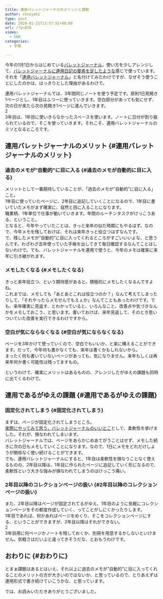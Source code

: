 ```yaml
---
title: 連用バレットジャーナルのメリットと課題
author: choiyaki
type: post
date: 2020-01-21T13:57:52+00:00
url: /?p=850
views:
  - 500
categories:
  - 手帳

---
```

今年の1月1日からはじめている[バレットジャーナル][1]。使い方を少しアレンジして、[バレットジャーナルに連用日記の要素を足したような][2]感じで使っています。それを「[連用バレットジャーナル][3]」と名付けてみたわけですが、なぜそう使うことにしたのかは、はっきりとした理由があるわけで。

連用バレットジャーナルでは、3年間同じノートを使う予定です。原則1日見開き1ページとし、1年目はふつーに使っていきます。空白部分があっても気にせず、次の日が来たら次の見開き1ページに進んでいきます。  
2  
3年目は、1年目に使いきらなかったスペースを使います。ノートに日付が割り振られているので、そこを使っていきます。それこそ、連用バレットジャーナルのミソとなるところです。

## 連用バレットジャーナルのメリット {#連用バレットジャーナルのメリット}

### 過去のメモが&#8221;自動的&#8221;に目に入る {#過去のメモが自動的に目に入る}

メリットとして一番期待していることが、「過去のメモが&#8221;自動的&#8221;に目に入る」こと。  
1年目に使っていたページに、2年目に追記していくことになるので、1年目に書いていたメモがまず確実に、自然と目に入ることになります。  
職業柄、1年単位で仕事が動いていきます。年間のルーチンタスクがけっこうある、ということ。  
となると、今年やっていたことは、きっと来年の似た時期にもやるはず。なので、今年メモを残しておけば、それは来年きっと役立つはずなんです。  
で、残したメモが&#8221;自動的&#8221;に目に入ってくれるところがすごいいいよな、と思うんです。わざわざ去年使っていた手帳を出してきて毎日確認するなんてことはしないわけで。でも、バレットジャーナルを連用で使うと、今年のメモは確実に来年に引き継がれます。

### メモしたくなる {#メモしたくなる}

きっと来年役立つ、という期待感があると、積極的にメモしたくなるんですよね。  
これまでは、メモしても「あとあとこれは役立つのか？」なんて考えてしまったりして、「それやったらメモせんでもえぇか」なんてこともあったわけです。でも、来年確実に見返す、とわかっていると、いろんなこと、改善点や気づきなんかをメモしておこう、と思います。書いておけば、来年見返して、そのとき思いついていた改善を実行できるわけですから。

### 空白が気にならなくなる {#空白が気にならなくなる}

ページを3年かけて使っていくので、空白でもいいか、と楽に構えることができます。だって、今年何も書かなくても、来年は書くかもしれないから。  
まったく何も書いていないページがあっても、気になりません。来年もしくは再来年何か書く可能性は残ってますもの。

というわけで、確実にメリットはあるものの、アレンジしたがゆえの課題も同時に出てくるわけで。

## 連用であるがゆえの課題 {#連用であるがゆえの課題}

### 固定化されてしまう {#固定化されてしまう}

まずは、ページが固定化されてしまうところ。  
[実際にやってみて思う、バレットジャーナルのいいとこ][4]として、柔軟性を挙げました。それが、損なわれてしまいます。  
バレットジャーナルでは、ページをあらかじめあてがうことはせず、メモした続きに次の日もメモしていくことになります。なので、1日にメモをどれだけしようが関係なく使い続けることができます。  
でも、連用バレットジャーナルにすると、1年目は柔軟性を損なうことなく使えるものの、2年目以降は、1年目に作られたページに追記していく形になるので、柔軟性という大きな強みが損なわれてしまうのはけっこう痛い。

### 2年目以降のコレクションページの扱い {#2年目以降のコレクションページの扱い}

また、2年目以降はページが固定されてるがゆえ、1年目のように気軽にコレクションページをその都度作成していく、ってことがしにくかったりします。  
1年目であれば、何かあればページをめくり、そこをコレクションページにする、ということができますが、2年目以降はそれができない。  
2  
3年目用に何ページかノートを残しておくか、別冊を用意するかしないといけません。気軽さはだいぶと違ってきそうだな、とおもうわけです。

## おわりに {#おわりに}

とまぁ課題はあるとはいえ、それ以上に過去のメモが&#8221;自動的&#8221;に目に入ってくれることのメリットの方が大きいのではないか、と思っているので、とりあえずは連用形式で書き続けていこうかな、と思っています。

では、お読みいただきありがとうございました。

 [1]: https://scrapbox.io/choiyaki-hondana/%E3%83%90%E3%83%AC%E3%83%83%E3%83%88%E3%82%B8%E3%83%A3%E3%83%BC%E3%83%8A%E3%83%AB
 [2]: https://choiyaki.com/?p=833
 [3]: https://scrapbox.io/choiyaki-hondana/%E9%80%A3%E7%94%A8%E3%83%90%E3%83%AC%E3%83%83%E3%83%88%E3%82%B8%E3%83%A3%E3%83%BC%E3%83%8A%E3%83%AB
 [4]: https://choiyaki.com/?p=848